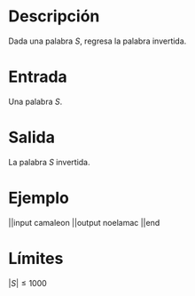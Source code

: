 # Descripción

Dada una palabra $S$, regresa la palabra invertida.

# Entrada

Una palabra $S$.

# Salida

La palabra $S$ invertida.

# Ejemplo

||input
camaleon
||output
noelamac
||end

# Límites

$|S| \leq 1000$
